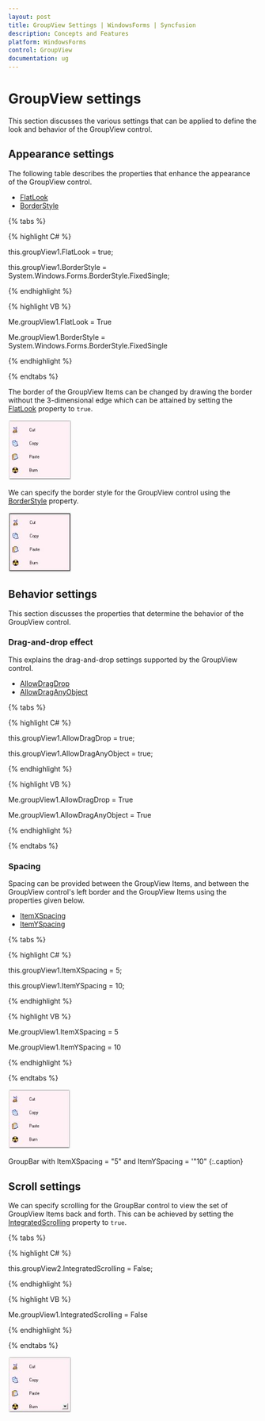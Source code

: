 ```yaml
---
layout: post
title: GroupView Settings | WindowsForms | Syncfusion
description: Concepts and Features
platform: WindowsForms
control: GroupView
documentation: ug
---
```

# GroupView settings

This section discusses the various settings that can be applied to define the look and behavior of the GroupView control.

## Appearance settings

The following table describes the properties that enhance the appearance of the GroupView control.

* [FlatLook](https://help.syncfusion.com/cr/windowsforms/Syncfusion.Shared.Base~Syncfusion.Windows.Forms.Tools.GroupView~FlatLook.html)
* [BorderStyle](https://help.syncfusion.com/cr/windowsforms/Syncfusion.Shared.Base~Syncfusion.Windows.Forms.Tools.GroupView~BorderStyle.html)

{% tabs %}

{% highlight C# %}

this.groupView1.FlatLook = true;

this.groupView1.BorderStyle = System.Windows.Forms.BorderStyle.FixedSingle;

{% endhighlight %}



{% highlight VB %} 

Me.groupView1.FlatLook = True

Me.groupView1.BorderStyle = System.Windows.Forms.BorderStyle.FixedSingle 

{% endhighlight %}

{% endtabs %}

The border of the GroupView Items can be changed by drawing the border without the 3-dimensional edge which can be attained by setting the [FlatLook](https://help.syncfusion.com/cr/windowsforms/Syncfusion.Shared.Base~Syncfusion.Windows.Forms.Tools.GroupView~FlatLook.html) property to `true`.

![Flat look](Overview_images/Overview_img56.jpeg)


We can specify the border style for the GroupView control using the [BorderStyle](https://help.syncfusion.com/cr/windowsforms/Syncfusion.Shared.Base~Syncfusion.Windows.Forms.Tools.GroupView~BorderStyle.html) property.

 ![GroupView border style](Overview_images/Overview_img57.jpeg) 


## Behavior settings

This section discusses the properties that determine the behavior of the GroupView control.

### Drag-and-drop effect

This explains the drag-and-drop settings supported by the GroupView control.

* [AllowDragDrop](https://help.syncfusion.com/cr/windowsforms/Syncfusion.Shared.Base~Syncfusion.Windows.Forms.Tools.GroupView~AllowDragDrop.html)
* [AllowDragAnyObject](https://help.syncfusion.com/cr/windowsforms/Syncfusion.Shared.Base~Syncfusion.Windows.Forms.Tools.GroupView~AllowDragAnyObject.html)

{% tabs %}

{% highlight C# %}  

this.groupView1.AllowDragDrop = true;

this.groupView1.AllowDragAnyObject = true;

{% endhighlight %}


{% highlight VB %} 

Me.groupView1.AllowDragDrop = True

Me.groupView1.AllowDragAnyObject = True

{% endhighlight %}

{% endtabs %}

### Spacing

Spacing can be provided between the GroupView Items, and between the GroupView control's left border and the GroupView Items using the properties given below.

* [ItemXSpacing](https://help.syncfusion.com/cr/windowsforms/Syncfusion.Shared.Base~Syncfusion.Windows.Forms.Tools.GroupView~ItemXSpacing.html)
* [ItemYSpacing](https://help.syncfusion.com/cr/windowsforms/Syncfusion.Shared.Base~Syncfusion.Windows.Forms.Tools.GroupView~ItemYSpacing.html)

{% tabs %}

{% highlight C# %}  

this.groupView1.ItemXSpacing = 5;

this.groupView1.ItemYSpacing = 10;

{% endhighlight %}



{% highlight VB %}

Me.groupView1.ItemXSpacing = 5

Me.groupView1.ItemYSpacing = 10

{% endhighlight %}

{% endtabs %}

 ![Spacing](Overview_images/Overview_img58.jpeg) 
 
 GroupBar with ItemXSpacing = "5" and ItemYSpacing = '"10"
 {:.caption}
 
## Scroll settings

We can specify scrolling for the GroupBar control to view the set of GroupView Items back and forth. This can be achieved by setting the [IntegratedScrolling](https://help.syncfusion.com/cr/windowsforms/Syncfusion.Shared.Base~Syncfusion.Windows.Forms.Tools.GroupView~IntegratedScrolling.html) property to `true`.

{% tabs %}

{% highlight C# %}  

this.groupView2.IntegratedScrolling = False;

{% endhighlight %}



{% highlight VB %}

Me.groupView1.IntegratedScrolling = False

{% endhighlight %}

{% endtabs %}

![Scroll support](Overview_images/Overview_img59.jpeg) 





